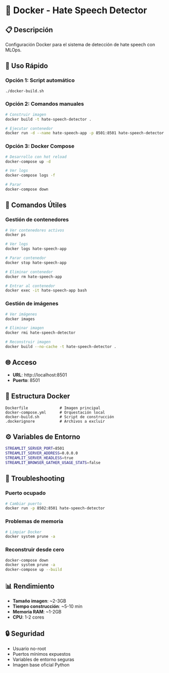# 🐳 Docker - Hate Speech Detector

## 📋 Descripción
Configuración Docker para el sistema de detección de hate speech con MLOps.

## 🚀 Uso Rápido

### **Opción 1: Script automático**
```bash
./docker-build.sh
```

### **Opción 2: Comandos manuales**
```bash
# Construir imagen
docker build -t hate-speech-detector .

# Ejecutar contenedor
docker run -d --name hate-speech-app -p 8501:8501 hate-speech-detector
```

### **Opción 3: Docker Compose**
```bash
# Desarrollo con hot reload
docker-compose up -d

# Ver logs
docker-compose logs -f

# Parar
docker-compose down
```

## 🔧 Comandos Útiles

### **Gestión de contenedores**
```bash
# Ver contenedores activos
docker ps

# Ver logs
docker logs hate-speech-app

# Parar contenedor
docker stop hate-speech-app

# Eliminar contenedor
docker rm hate-speech-app

# Entrar al contenedor
docker exec -it hate-speech-app bash
```

### **Gestión de imágenes**
```bash
# Ver imágenes
docker images

# Eliminar imagen
docker rmi hate-speech-detector

# Reconstruir imagen
docker build --no-cache -t hate-speech-detector .
```

## 🌐 Acceso
- **URL**: http://localhost:8501
- **Puerto**: 8501

## 📁 Estructura Docker
```
Dockerfile              # Imagen principal
docker-compose.yml      # Orquestación local
docker-build.sh         # Script de construcción
.dockerignore           # Archivos a excluir
```

## ⚙️ Variables de Entorno
```bash
STREAMLIT_SERVER_PORT=8501
STREAMLIT_SERVER_ADDRESS=0.0.0.0
STREAMLIT_SERVER_HEADLESS=true
STREAMLIT_BROWSER_GATHER_USAGE_STATS=false
```

## 🐛 Troubleshooting

### **Puerto ocupado**
```bash
# Cambiar puerto
docker run -p 8502:8501 hate-speech-detector
```

### **Problemas de memoria**
```bash
# Limpiar Docker
docker system prune -a
```

### **Reconstruir desde cero**
```bash
docker-compose down
docker system prune -a
docker-compose up --build
```

## 📊 Rendimiento
- **Tamaño imagen**: ~2-3GB
- **Tiempo construcción**: ~5-10 min
- **Memoria RAM**: ~1-2GB
- **CPU**: 1-2 cores

## 🔒 Seguridad
- Usuario no-root
- Puertos mínimos expuestos
- Variables de entorno seguras
- Imagen base oficial Python
